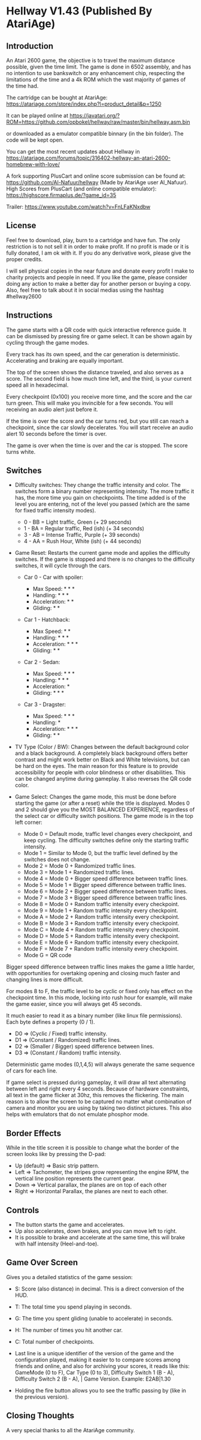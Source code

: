 # Hellway V1.43 (Published By AtariAge)

## Introduction
An Atari 2600 game, the objective is to travel the maximum distance possible, given the time limit. The game is done in 6502 assembly, and has no intention to use bankswitch or any enhancement chip, respecting the limitations of the time and a 4k ROM which the vast majority of games of the time had.

The cartridge can be bought at AtariAge: https://atariage.com/store/index.php?l=product_detail&p=1250

It can be played online at https://javatari.org/?ROM=https://github.com/opbokel/hellway/raw/master/bin/hellway.asm.bin

or downloaded as a emulator compatible binnary (in the bin folder). The code will be kept open.

You can get the most recent updates about Hellway in https://atariage.com/forums/topic/316402-hellway-an-atari-2600-homebrew-with-love/

A fork supporting PlusCart and online score submission can be found at: https://github.com/Al-Nafuur/hellway (Made by AtariAge user Al_Nafuur). High Scores from PlusCart (and online compatible emulator): https://highscore.firmaplus.de/?game_id=35

Trailer: https://www.youtube.com/watch?v=FnLFaKNxdbw

## License
Feel free to download, play, burn to a cartridge and have fun. The only restriction is to not sell it in order to make profit. If no profit is made or it is fully donated, I am ok with it. If you do any derivative work, please give the proper credits.

I will sell physical copies in the near future and donate every profit I make to charity projects and people in need. If you like the game, please consider doing any action to make a better day for another person or buying a copy. Also, feel free to talk about it in social medias using the hashtag #hellway2600

## Instructions
The game starts with a QR code with quick interactive reference guide. It can be dismissed by pressing fire or game select. It can be shown again by cycling through the game modes.

Every track has its own speed, and the car generation is deterministic. Accelerating and braking are equally important.

The top of the screen shows the distance traveled, and also serves as a score. The second field is how much time left, and the third, is your current speed all in hexadecimal.

Every checkpoint (0x100) you receive more time, and the score and the car turn green. This will make you invincible for a few seconds. You will receiving an audio alert just before it.

If the time is over the score and the car turns red, but you still can reach a checkpoint, since the car slowly decelerates. You will start receive an audio alert 10 seconds before the timer is over.

The game is over when the time is over and the car is stopped. The score turns white.

## Switches
* Difficulty switches: They change the traffic intensity and color. The switches form a binary number representing intensity. The more traffic it has, the more time you gain on checkpoints. The time added is of the level you are entering, not of the level you passed (which are the same for fixed traffic intensity modes).  

    * 0 - BB = Light traffic, Green (+ 29 seconds)
    * 1 - BA = Regular traffic, Red (ish) (+ 34 seconds)
    * 3 - AB = Intense Traffic, Purple (+ 39 seconds)
    * 4 - AA = Rush Hour, White (ish) (+ 44 seconds)
    
* Game Reset: Restarts the current game mode and applies the difficulty switches. If the game is stopped and there is no changes to the difficulty switches, it will cycle through the cars.
    * Car 0 - Car with spoiler:
        * Max Speed:    * * *
        * Handling:     * * *
        * Acceleration: * *
        * Gliding:      * *

    * Car 1 - Hatchback:
        * Max Speed:    * *
        * Handling:     * * *
        * Acceleration: * * *
        * Gliding:      * *

    * Car 2 - Sedan:
        * Max Speed:    * * *
        * Handling:     * * *
        * Acceleration: * 
        * Gliding:      * * *

    * Car 3 - Dragster:
        * Max Speed:    * * *
        * Handling:     *
        * Acceleration: * * *
        * Gliding:      * * 

* TV Type (Color / BW): Changes between the default background color and a black background. A completely black background offers better contrast and might work better on Black and White televisions, but can be hard on the eyes. The main reason for this feature is to provide accessibility for people with color blindness or other disabilities. This can be changed anytime during gameplay. It also reverses the QR code color.

* Game Select: Changes the game mode, this must be done before starting the game (or after a reset) while the title is displayed. Modes 0 and 2 should give you the MOST BALANCED EXPERIENCE, regardless of the select car or difficulty switch positions. The game mode is in the top left corner:

    * Mode 0 = Default mode, traffic level changes every checkpoint, and keep cycling. The difficulty switches define only the starting traffic intensity.
    * Mode 1 = Similar to Mode 0, but the traffic level defined by the switches does not change.
    * Mode 2 = Mode 0 + Randomized traffic lines.
    * Mode 3 = Mode 1 + Randomized traffic lines.
    * Mode 4 = Mode 0 + Bigger speed difference between traffic lines.
    * Mode 5 = Mode 1 + Bigger speed difference between traffic lines.
    * Mode 6 = Mode 2 + Bigger speed difference between traffic lines.
    * Mode 7 = Mode 3 + Bigger speed difference between traffic lines.
    * Mode 8 = Mode 0 + Random traffic intensity every checkpoint.
    * Mode 9 = Mode 1 + Random traffic intensity every checkpoint. 
    * Mode A = Mode 2 + Random traffic intensity every checkpoint.
    * Mode B = Mode 3 + Random traffic intensity every checkpoint.
    * Mode C = Mode 4 + Random traffic intensity every checkpoint.
    * Mode D = Mode 5 + Random traffic intensity every checkpoint. 
    * Mode E = Mode 6 + Random traffic intensity every checkpoint.
    * Mode F = Mode 7 + Random traffic intensity every checkpoint.
    * Mode G = QR code

Bigger speed difference between traffic lines makes the game a little harder, with opportunities for overtaking opening and closing much faster and changing lines is more difficult. 

For modes 8 to F, the traffic level to be cyclic or fixed only has effect on the checkpoint time. In this mode, locking into rush hour for example, will make the game easier, since you will always get 45 seconds.

It much easier to read it as a binary number (like linux file permissions). Each byte defines a property (0 / 1).

* D0 => (Cyclic / Fixed) traffic intensity.
* D1 => (Constant / Randomized) traffic lines.
* D2 => (Smaller / Bigger) speed difference between lines.
* D3 => (Constant / Random) traffic intensity.

Deterministic game modes (0,1,4,5) will always generate the same sequence of cars for each line.

If game select is pressed during gameplay, it will draw all text alternating between left and right every 4 seconds. Because of hardware constraints, all text in the game flicker at 30hz, this removes the flickering. The main reason is to allow the screen to be captured no matter what combination of camera and monitor you are using by taking two distinct pictures. This also helps with emulators that do not emulate phosphor mode.

## Border Effects
While in the title screen it is possible to change what the border of the screen looks like by pressing the D-pad:
* Up (default) => Basic strip pattern.
* Left => Tachometer, the stripes grow representing the engine RPM, the vertical line position represents the current gear.
* Down => Vertical parallax, the planes are on top of each other
* Right => Horizontal Parallax, the planes are next to each other.

 
## Controls
* The button starts the game and accelerates.
* Up also accelerates, down brakes, and you can move left to right.
* It is possible to brake and accelerate at the same time, this will brake with half intensity (Heel-and-toe).

## Game Over Screen
Gives you a detailed statistics of the game session:
* S: Score (also distance) in decimal. This is a direct conversion of the HUD.
* T: The total time you spend playing in seconds.
* G: The time you spent gliding (unable to accelerate) in seconds.
* H: The number of times you hit another car.
* C: Total number of checkpoints.
* Last line is a unique identifier of the version of the game and the configuration played, making it easier to to compare scores among friends and online, and also for archiving your scores, it reads like this:
GameMode (0 to F), Car Type (0 to 3), Difficulty Switch 1 (B - A), Difficulty Switch 2 (B - A), | Game Version. 
Example: E2AB|1.30

* Holding the fire button allows you to see the traffic passing by (like in the previous version).


## Closing Thoughts
A very special thanks to all the AtariAge community. 

